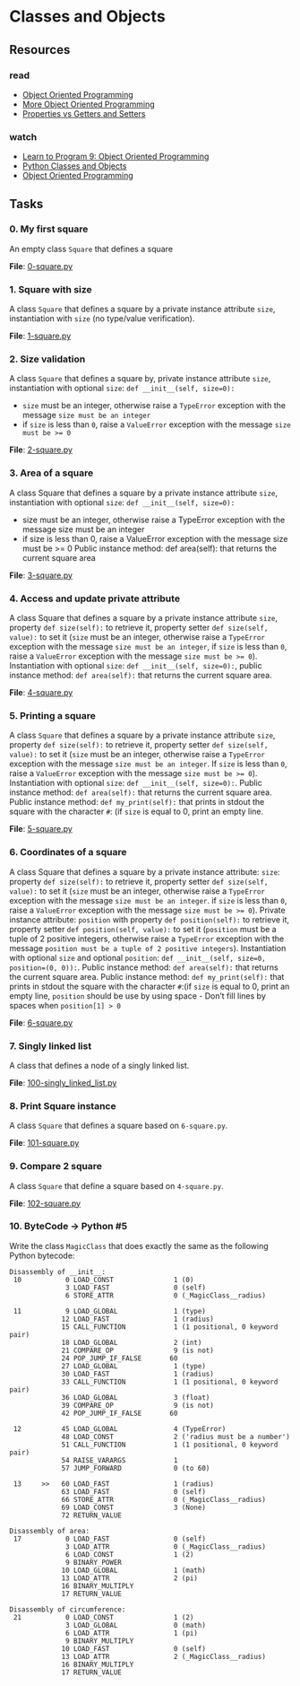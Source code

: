 # Classes and Objects
## Resources
### read
* [Object Oriented Programming](https://python.swaroopch.com/oop.html)
* [More Object Oriented Programming](https://python-course.eu/oop/object-oriented-programming.php)
* [Properties vs Getters and Setters](https://python-course.eu/oop/properties-vs-getters-and-setters.php)
### watch
* [Learn to Program 9: Object Oriented Programming](https://www.youtube.com/watch?v=1AGyBuVCTeE&)
* [Python Classes and Objects](https://www.youtube.com/watch?v=apACNr7DC_s)
* [Object Oriented Programming](https://www.youtube.com/watch?v=-DP1i2ZU9gk)

## Tasks
### 0. My first square
An empty class `Square` that defines a square

**File**: [0-square.py](./0-square.py)

### 1. Square with size
A class `Square` that defines a square by a private instance attribute `size`, instantiation with `size` (no type/value verification).

**File**: [1-square.py](./1-square.py)

### 2. Size validation
A class `Square` that defines a square by, private instance attribute `size`, instantiation with optional `size`: `def __init__(self, size=0):`
* `size` must be an integer, otherwise raise a `TypeError` exception with the message `size must be an integer`
* if `size` is less than `0`, raise a `ValueError` exception with the message `size must be >= 0`

**File**: [2-square.py](./2-square.py)

### 3. Area of a square
A class Square that defines a square by a private instance attribute `size`, instantiation with optional `size`: `def __init__(self, size=0):` 
* size must be an integer, otherwise raise a TypeError exception with the message size must be an integer
* if size is less than 0, raise a ValueError exception with the message size must be >= 0
Public instance method: def area(self): that returns the current square area

**File**: [3-square.py](./3-square.py)

### 4. Access and update private attribute
A class Square that defines a square by a private instance attribute `size`, property `def size(self):` to retrieve it, property setter `def size(self, value):` to set it (`size` must be an integer, otherwise raise a `TypeError` exception with the message `size must be an integer`, if `size` is less than `0`, raise a `ValueError` exception with the message `size must be >= 0`). Instantiation with optional `size`: `def __init__(self, size=0):`, public instance method: `def area(self):` that returns the current square area.

**File**: [4-square.py](./4-square.py)

### 5. Printing a square
A class `Square` that defines a square by a private instance attribute `size`, property `def size(self):` to retrieve it, property setter `def size(self, value):` to set it (`size` must be an integer, otherwise raise a `TypeError` exception with the message `size must be an integer`. If `size` is less than `0`, raise a `ValueError` exception with the message `size must be >= 0`). Instantiation with optional `size`: `def __init__(self, size=0):`. Public instance method: `def area(self):` that returns the current square area. Public instance method: `def my_print(self):` that prints in stdout the square with the character `#`: (if `size` is equal to 0, print an empty line.

**File**: [5-square.py](./5-square.py)

### 6. Coordinates of a square
A  class Square that defines a square by a private instance attribute: `size`: property `def size(self):` to retrieve it, property setter `def size(self, value):` to set it (`size` must be an integer, otherwise raise a `TypeError` exception with the message `size must be an integer`. if `size` is less than `0`, raise a `ValueError` exception with the message `size must be >= 0`). Private instance attribute: `position` with property `def position(self):` to retrieve it, property setter `def position(self, value):` to set it (`position` must be a tuple of 2 positive integers, otherwise raise a `TypeError` exception with the message `position must be a tuple of 2 positive integers`). Instantiation with optional `size` and optional `position`: `def __init__(self, size=0, position=(0, 0)):`. Public instance method: `def area(self):` that returns the current square area. Public instance method: `def my_print(self):` that prints in stdout the square with the character `#`:(if `size` is equal to 0, print an empty line, `position` should be use by using space - Don’t fill lines by spaces when `position[1] > 0`

**File**: [6-square.py](./6-square.py)

### 7. Singly linked list
A class that defines a node of a singly linked list.

**File**: [100-singly_linked_list.py](./100-singly_linked_list.py)

### 8. Print Square instance
A class `Square` that defines a square based on `6-square.py`.

**File**: [101-square.py](./101-square.py)

### 9. Compare 2 square
A class `Square` that define a square based on `4-square.py`.

**File**: [102-square.py](./102-square.py)

### 10. ByteCode -> Python #5
Write the class `MagicClass` that does exactly the same as the following Python bytecode:

```
Disassembly of __init__:
 10           0 LOAD_CONST               1 (0)
              3 LOAD_FAST                0 (self)
              6 STORE_ATTR               0 (_MagicClass__radius)

 11           9 LOAD_GLOBAL              1 (type)
             12 LOAD_FAST                1 (radius)
             15 CALL_FUNCTION            1 (1 positional, 0 keyword pair)
             18 LOAD_GLOBAL              2 (int)
             21 COMPARE_OP               9 (is not)
             24 POP_JUMP_IF_FALSE       60
             27 LOAD_GLOBAL              1 (type)
             30 LOAD_FAST                1 (radius)
             33 CALL_FUNCTION            1 (1 positional, 0 keyword pair)
             36 LOAD_GLOBAL              3 (float)
             39 COMPARE_OP               9 (is not)
             42 POP_JUMP_IF_FALSE       60

 12          45 LOAD_GLOBAL              4 (TypeError)
             48 LOAD_CONST               2 ('radius must be a number')
             51 CALL_FUNCTION            1 (1 positional, 0 keyword pair)
             54 RAISE_VARARGS            1
             57 JUMP_FORWARD             0 (to 60)

 13     >>   60 LOAD_FAST                1 (radius)
             63 LOAD_FAST                0 (self)
             66 STORE_ATTR               0 (_MagicClass__radius)
             69 LOAD_CONST               3 (None)
             72 RETURN_VALUE

Disassembly of area:
 17           0 LOAD_FAST                0 (self)
              3 LOAD_ATTR                0 (_MagicClass__radius)
              6 LOAD_CONST               1 (2)
              9 BINARY_POWER
             10 LOAD_GLOBAL              1 (math)
             13 LOAD_ATTR                2 (pi)
             16 BINARY_MULTIPLY
             17 RETURN_VALUE

Disassembly of circumference:
 21           0 LOAD_CONST               1 (2)
              3 LOAD_GLOBAL              0 (math)
              6 LOAD_ATTR                1 (pi)
              9 BINARY_MULTIPLY
             10 LOAD_FAST                0 (self)
             13 LOAD_ATTR                2 (_MagicClass__radius)
             16 BINARY_MULTIPLY
             17 RETURN_VALUE
```